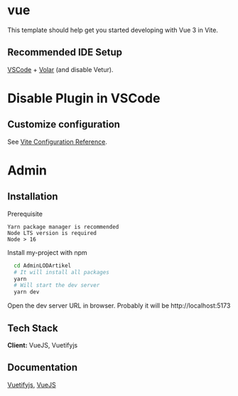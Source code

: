 # vue

This template should help get you started developing with Vue 3 in Vite.

## Recommended IDE Setup

[VSCode](https://code.visualstudio.com/) + [Volar](https://marketplace.visualstudio.com/items?itemName=johnsoncodehk.volar) (and disable Vetur).

# Disable Plugin in VSCode

## Customize configuration

See [Vite Configuration Reference](https://vitejs.dev/config/).


# Admin


## Installation
Prerequisite

    Yarn package manager is recommended
    Node LTS version is required
    Node > 16
Install my-project with npm

```bash
  cd AdminLODArtikel
  # It will install all packages
  yarn
  # Will start the dev server
  yarn dev
```
Open the dev server URL in browser. Probably it will be http://localhost:5173
    
## Tech Stack

**Client:** VueJS, Vuetifyjs





## Documentation

[Vuetifyjs](https://vuetifyjs.com/en/),
[VueJS](https://vuejs.org/)

